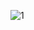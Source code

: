 ![1](https://github.com/naman-parihar2000/challenge-site/assets/87593367/58ada029-c8d5-4359-8ada-1fe0a7c21137)

